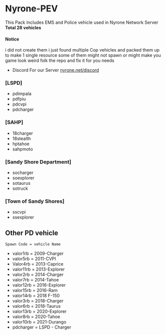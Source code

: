 # Nyrone-PEV

This Pack Includes EMS and Police vehicle used in Nyrone Network Server **Total 28 vehicles**
#### Notice

i did not create them i just found multiple Cop vehicles and packed them up to make 1 single resource some of them might not spawn or might make you game look weird
folk the repo and fix it for you needs

- Discord For our Server [nyrone.net/discord](https://nyrone.net/discord)

### [LSPD]
-    pdimpala
-    pdfpiu
-    pdcvpi
-    pdcharger

### [SAHP]
-    18charger
-    18stealth
-    hptahoe
-    sahpmoto

### [Sandy Shore Department]
-    socharger
-    soexplorer
-    sotaurus
-    sotruck

### [Town of Sandy Shores]
-    sscvpi
-    ssexplorer

## Other PD vehicle

`Spawn Code = vehicle Name`

- valor1rb = 2009-Charger
- valor5rb = 2011-CVPI
- Valor4rb = 2013-Caprice
- valor11rb = 2013-Explorer
- valor2rb = 2014-Charger
- valor7rb = 2014-Tahoe
- valor12rb = 2016-Explorer
- valor15rb = 2016-Ram
- valor14rb = 2018 F-150
- valor3rb = 2018-Charger
- valor6rb = 2018-Taurus
- valor13rb = 2020-Explorer
- valor8rb = 2020-Tahoe
- valor10rb = 2021-Durango
- pdcharger = LSPD - Charger
